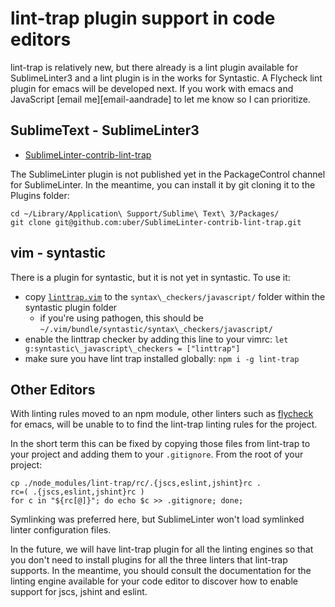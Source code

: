 lint-trap plugin support in code editors
========================================

lint-trap is relatively new, but there already is a lint
plugin available for SublimeLinter3 and a lint plugin is in
the works for Syntastic. A Flycheck lint plugin for emacs
will be developed next. If you work with emacs and
JavaScript [email me][email-aandrade] to let me know so I
can prioritize.

## SublimeText - SublimeLinter3

- [SublimeLinter-contrib-lint-trap][sublimeLinter-contrib-lint-trap]

The SublimeLinter plugin is not published yet in the
PackageControl channel for SublimeLinter. In the meantime,
you can install it by git cloning it to the Plugins folder:

```
cd ~/Library/Application\ Support/Sublime\ Text\ 3/Packages/
git clone git@github.com:uber/SublimeLinter-contrib-lint-trap.git
```

## vim - syntastic

There is a plugin for syntastic, but it is not yet in syntastic. To use it:
- copy [`linttrap.vim`][linttrap.vim] to the `syntax\_checkers/javascript/`
  folder within the syntastic plugin folder
  - if you're using pathogen, this should be
    `~/.vim/bundle/syntastic/syntax\_checkers/javascript/`
- enable the linttrap checker by adding this line to your vimrc: `let g:syntastic\_javascript\_checkers = ["linttrap"]`
- make sure you have lint trap installed globally: `npm i -g lint-trap`

## Other Editors

With linting rules moved to an npm module, other linters
such as [flycheck][fc] for emacs, will be unable to to find
the lint-trap linting rules for the project.

In the short term this can be fixed by copying those files
from lint-trap to your project and adding them to your
`.gitignore`. From the root of your project:

    cp ./node_modules/lint-trap/rc/.{jscs,eslint,jshint}rc .
    rc=( .{jscs,eslint,jshint}rc )
    for c in "${rc[@]}"; do echo $c >> .gitignore; done;

Symlinking was preferred here, but SublimeLinter won't load
symlinked linter configuration files.

In the future, we will have lint-trap plugin for all the
linting engines so that you don't need to install plugins
for all the three linters that lint-trap supports. In the
meantime, you should consult the documentation for the
linting engine available for your code editor to discover
how to enable support for jscs, jshint and eslint.


[sublimeLinter-contrib-lint-trap]: https://github.com/uber/SublimeLinter-contrib-lint-trap
[linttrap.vim]: https://github.com/uber/lint-trap/blob/master/extras/linttrap.vim

[sl]: http://sublimelinter.readthedocs.org/
[syn]: https://github.com/scrooloose/syntastic
[fc]: http://flycheck.readthedocs.org/

[sl-jshint]: https://github.com/SublimeLinter/SublimeLinter-jshint
[sl-jscs]: https://github.com/SublimeLinter/SublimeLinter-jscs/
[sl-eslint]: https://github.com/roadhump/SublimeLinter-eslint

[syn-jshint]: https://github.com/scrooloose/syntastic/wiki/JavaScript%3A---jshint
[syn-jscs]: https://github.com/scrooloose/syntastic/wiki/JavaScript%3A---jscs
[syn-eslint]: https://github.com/scrooloose/syntastic/wiki/JavaScript%3A---eslint

[fs-javascript]: http://flycheck.readthedocs.org/en/latest/guide/languages.html#javascript
